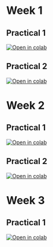 # Week 1  
## Practical 1
[![Open in colab](https://colab.research.google.com/assets/colab-badge.svg)](https://colab.research.google.com/github/CropXR/EduXR/blob/main/notebooks/W1_practical_1_MAS.ipynb)

## Practical 2 
[![Open in colab](https://colab.research.google.com/assets/colab-badge.svg)](https://colab.research.google.com/github/CropXR/EduXR/blob/main/notebooks/W1_practical_2_GS.ipynb)

# Week 2
## Practical 1
[![Open in colab](https://colab.research.google.com/assets/colab-badge.svg)](https://colab.research.google.com/github/CropXR/EduXR/blob/main/notebooks/W2_Practical_1_Biotic_transcriptomics.ipynb)

## Practical 2 
[![Open in colab](https://colab.research.google.com/assets/colab-badge.svg)](https://colab.research.google.com/github/CropXR/EduXR/blob/main/notebooks/W2_practical_2_Mechanistic_model.ipynb)

# Week 3
## Practical 1
[![Open in colab](https://colab.research.google.com/assets/colab-badge.svg)](https://colab.research.google.com/github/CropXR/EduXR/blob/main/notebooks/W3_practical_1_deep_learning.ipynb)
